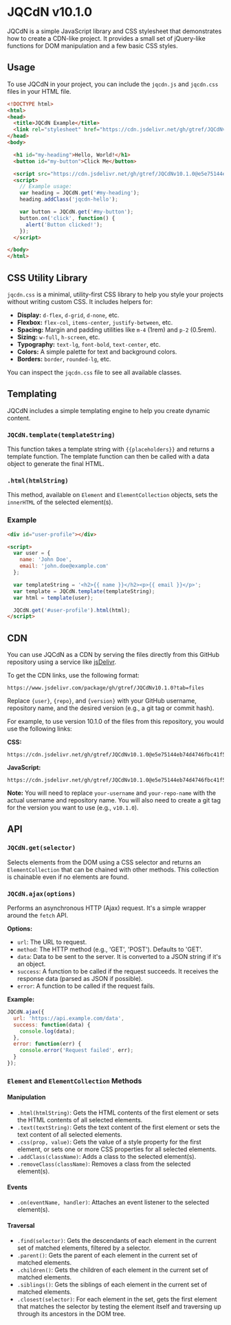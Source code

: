 # JQCdN v10.1.0

JQCdN is a simple JavaScript library and CSS stylesheet that demonstrates how to create a CDN-like project. It provides a small set of jQuery-like functions for DOM manipulation and a few basic CSS styles.

## Usage

To use JQCdN in your project, you can include the `jqcdn.js` and `jqcdn.css` files in your HTML file.

```html
<!DOCTYPE html>
<html>
<head>
  <title>JQCdN Example</title>
  <link rel="stylesheet" href="https://cdn.jsdelivr.net/gh/gtref/JQCdNv10.1.0@e5e75144eb74d4746fbc41f5f3a95fa669aed866/jqcdn.css">
</head>
<body>

  <h1 id="my-heading">Hello, World!</h1>
  <button id="my-button">Click Me</button>

  <script src="https://cdn.jsdelivr.net/gh/gtref/JQCdNv10.1.0@e5e75144eb74d4746fbc41f5f3a95fa669aed866/jqcdn.js"></script>
  <script>
    // Example usage:
    var heading = JQCdN.get('#my-heading');
    heading.addClass('jqcdn-hello');

    var button = JQCdN.get('#my-button');
    button.on('click', function() {
      alert('Button clicked!');
    });
  </script>

</body>
</html>
```

## CSS Utility Library

`jqcdn.css` is a minimal, utility-first CSS library to help you style your projects without writing custom CSS. It includes helpers for:

- **Display:** `d-flex`, `d-grid`, `d-none`, etc.
- **Flexbox:** `flex-col`, `items-center`, `justify-between`, etc.
- **Spacing:** Margin and padding utilities like `m-4` (1rem) and `p-2` (0.5rem).
- **Sizing:** `w-full`, `h-screen`, etc.
- **Typography:** `text-lg`, `font-bold`, `text-center`, etc.
- **Colors:** A simple palette for text and background colors.
- **Borders:** `border`, `rounded-lg`, etc.

You can inspect the `jqcdn.css` file to see all available classes.

## Templating

JQCdN includes a simple templating engine to help you create dynamic content.

### `JQCdN.template(templateString)`

This function takes a template string with `{{placeholders}}` and returns a template function. The template function can then be called with a data object to generate the final HTML.

### `.html(htmlString)`

This method, available on `Element` and `ElementCollection` objects, sets the `innerHTML` of the selected element(s).

### Example

```html
<div id="user-profile"></div>

<script>
  var user = {
    name: 'John Doe',
    email: 'john.doe@example.com'
  };

  var templateString = '<h2>{{ name }}</h2><p>{{ email }}</p>';
  var template = JQCdN.template(templateString);
  var html = template(user);

  JQCdN.get('#user-profile').html(html);
</script>
```

## CDN

You can use JQCdN as a CDN by serving the files directly from this GitHub repository using a service like [jsDelivr](https://www.jsdelivr.com/).

To get the CDN links, use the following format:

```
https://www.jsdelivr.com/package/gh/gtref/JQCdNv10.1.0?tab=files
```

Replace `{user}`, `{repo}`, and `{version}` with your GitHub username, repository name, and the desired version (e.g., a git tag or commit hash).

For example, to use version 10.1.0 of the files from this repository, you would use the following links:

**CSS:**
```
https://cdn.jsdelivr.net/gh/gtref/JQCdNv10.1.0@e5e75144eb74d4746fbc41f5f3a95fa669aed866/jqcdn.css
```

**JavaScript:**
```
https://cdn.jsdelivr.net/gh/gtref/JQCdNv10.1.0@e5e75144eb74d4746fbc41f5f3a95fa669aed866/jqcdn.js
```

**Note:** You will need to replace `your-username` and `your-repo-name` with the actual username and repository name. You will also need to create a git tag for the version you want to use (e.g., `v10.1.0`).

## API

### `JQCdN.get(selector)`

Selects elements from the DOM using a CSS selector and returns an `ElementCollection` that can be chained with other methods. This collection is chainable even if no elements are found.

### `JQCdN.ajax(options)`

Performs an asynchronous HTTP (Ajax) request. It's a simple wrapper around the `fetch` API.

**Options:**
- `url`: The URL to request.
- `method`: The HTTP method (e.g., 'GET', 'POST'). Defaults to 'GET'.
- `data`: Data to be sent to the server. It is converted to a JSON string if it's an object.
- `success`: A function to be called if the request succeeds. It receives the response data (parsed as JSON if possible).
- `error`: A function to be called if the request fails.

**Example:**
```javascript
JQCdN.ajax({
  url: 'https://api.example.com/data',
  success: function(data) {
    console.log(data);
  },
  error: function(err) {
    console.error('Request failed', err);
  }
});
```

### `Element` and `ElementCollection` Methods

#### Manipulation
- `.html(htmlString)`: Gets the HTML contents of the first element or sets the HTML contents of all selected elements.
- `.text(textString)`: Gets the text content of the first element or sets the text content of all selected elements.
- `.css(prop, value)`: Gets the value of a style property for the first element, or sets one or more CSS properties for all selected elements.
- `.addClass(className)`: Adds a class to the selected element(s).
- `.removeClass(className)`: Removes a class from the selected element(s).

#### Events
- `.on(eventName, handler)`: Attaches an event listener to the selected element(s).

#### Traversal
- `.find(selector)`: Gets the descendants of each element in the current set of matched elements, filtered by a selector.
- `.parent()`: Gets the parent of each element in the current set of matched elements.
- `.children()`: Gets the children of each element in the current set of matched elements.
- `.siblings()`: Gets the siblings of each element in the current set of matched elements.
- `.closest(selector)`: For each element in the set, gets the first element that matches the selector by testing the element itself and traversing up through its ancestors in the DOM tree.
